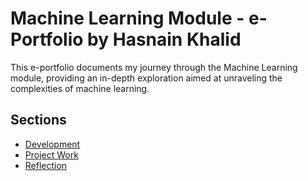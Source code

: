 # Machine Learning Module - e-Portfolio by Hasnain Khalid

This e-portfolio documents my journey through the Machine Learning module, providing an in-depth exploration aimed at unraveling the complexities of machine learning.

## Sections

- [Development](artefacts/)
- [Project Work](contributions/)
- [Reflection](reflection/)

